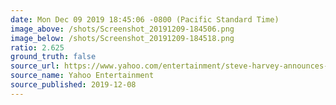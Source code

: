 ```yaml
---
date: Mon Dec 09 2019 18:45:06 -0800 (Pacific Standard Time)
image_above: /shots/Screenshot_20191209-184506.png
image_below: /shots/Screenshot_20191209-184518.png
ratio: 2.625
ground_truth: false
source_url: https://www.yahoo.com/entertainment/steve-harvey-announces-the-wrong-winner-during-miss-universe-2019-costume-contest-061835972.html
source_name: Yahoo Entertainment
source_published: 2019-12-08
---
```

